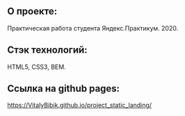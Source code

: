 
## О проекте:
Практическая работа студента Яндекс.Практикум. 2020.

## Стэк технологий:
HTML5, CSS3, BEM.

## Ссылка на github pages:
https://VitalyBibik.github.io/project_static_landing/
